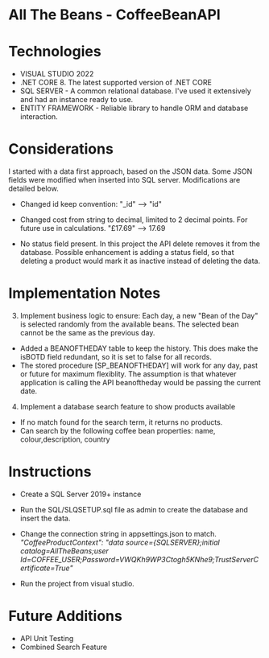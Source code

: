 # All The Beans - CoffeeBeanAPI

# Technologies 
- VISUAL STUDIO 2022
- .NET CORE 8. The latest supported version of .NET CORE
- SQL SERVER - A common relational database. I've used it extensively and had an instance ready to use. 
- ENTITY FRAMEWORK - Reliable library to handle ORM and database interaction.   

# Considerations
I started with a data first approach, based on the JSON data. Some JSON fields were modified when inserted into SQL server.
Modifications are detailed below.

- Changed id keep convention:
"_id" --> "id" 

- Changed cost from string to decimal, limited to 2 decimal points. For future use in calculations.
"£17.69" --> 17.69


- No status field present. In this project the API delete removes it from the database. Possible enhancement is adding a status field, so that deleting a product would mark it as inactive instead of deleting the data.
 

# Implementation Notes
3.	Implement business logic to ensure:
Each day, a new "Bean of the Day" is selected randomly from the available beans.
The selected bean cannot be the same as the previous day.

- Added a BEANOFTHEDAY table to keep the history. This does make the isBOTD field redundant, so it is set to false for all records.  
- The stored procedure [SP_BEANOFTHEDAY] will work for any day, past or future for maximum flexiblity. The assumption is that whatever application is calling the API beanoftheday would be passing the current date. 


4.	Implement a database search feature to show products available
- If no match found for the search term, it returns no products.
- Can search by the following coffee bean properties: name, colour,description, country


# Instructions
- Create a SQL Server 2019+ instance 
- Run the SQL/SLQSETUP.sql file as admin to create the database and insert the data. 

- Change the connection string in appsettings.json to match.<br>
  _"CoffeeProductContext": "data source={SQLSERVER};initial catalog=AllTheBeans;user Id=COFFEE_USER;Password=VWQKh9WP3Ctogh5KNhe9;TrustServerCertificate=True"_
  
- Run the project from visual studio.

# Future Additions
- API Unit Testing
- Combined Search Feature
